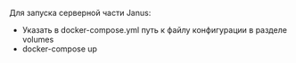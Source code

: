 Для запуска серверной части Janus:
- Указать в docker-compose.yml путь к файлу конфигурации в разделе volumes
- docker-compose up
